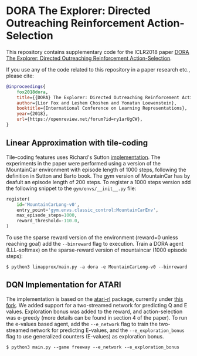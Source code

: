 # DORA The Explorer: Directed Outreaching Reinforcement Action-Selection  

This repository contains supplementary code for the ICLR2018 paper [DORA The Explorer: Directed Outreaching Reinforcement Action-Selection](https://openreview.net/forum?id=ry1arUgCW).

If you use any of the code related to this repository in a paper research etc., please cite:

```bibtex
@inproceedings{
    fox2018dora,
    title={{DORA} The Explorer: Directed Outreaching Reinforcement Action-Selection},
    author={Lior Fox and Leshem Choshen and Yonatan Loewenstein},
    booktitle={International Conference on Learning Representations},
    year={2018},
    url={https://openreview.net/forum?id=ry1arUgCW},
}
```

## Linear Approximation with tile-coding
Tile-coding features uses Richard's Sutton [implementation](http://www.incompleteideas.net/tiles/tiles3.html).
The experiments in the paper were performed using a version of the MountainCar environment with episode length of 1000 steps, following the definition in Sutton and Barto book. The gym version of MountainCar has by deafult an episode length of 200 steps. To register a 1000 steps version add the following snippet to the `gym/envs/__init__.py` file:
```python
register(
    id='MountainCarLong-v0',
    entry_point='gym.envs.classic_control:MountainCarEnv',
    max_episode_steps=1000,
    reward_threshold=-110.0,
)
```

To use the sparse reward version of the environment (reward=0 unless reaching goal) add the `--binreward` flag to execution.
Train a DORA agent (LLL-softmax) on the sparse-reward version of mountaincar (1000 episode steps):
~~~
$ python3 linapprox/main.py -a dora -e MountainCarLong-v0 --binreward
~~~

## DQN Implementation for ATARI
The implementation is based on the [atari-rl](https://github.com/brendanator/atari-rl) package, currently under [this fork](https://github.com/borgr/atari-rl/tree/53f0d898585de042e38d6eead81ea10ad0677750).
We added support for a two-streamed network for predicting Q and E values. Exploration bonus was added to the reward, and action-selection was e-greedy (more details can be found in section 4 of the paper).
To run the e-values based agent, add the `--e_network` flag to train the two-streamed network for predicting E-values, and the `--e_exploration_bonus` flag to use generalized counters (E-values) as exploration bonus.
~~~
$ python3 main.py --game freeway --e_network --e_exploration_bonus
~~~
